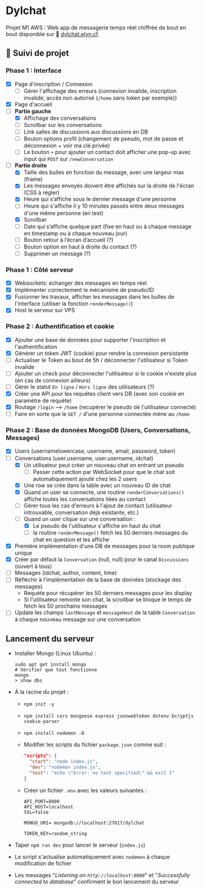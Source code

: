 # Dylchat

Projet M1 AWS : Web app de messagerie temps réel chiffrée de bout en bout disponible sur 🔗 [dylchat.elyn.cf](https://dylchat.elyn.cf).

## 🚧 Suivi de projet

### Phase 1 : Interface

- [x] Page d'inscription / Connexion
  - [ ] Gérer l'affichage des erreurs (connexion invalide, inscription invalide, accès non autorisé (`/home` sans token par exemple)) 
- [x] Page d'accueil
- [ ] **Partie gauche**
  - [x] Affichage des conversations
  - [ ] Scrollbar sur les conversations
  - [ ] Link salles de discussions aux discussions en DB
  - [ ] Bouton options profil (changement de pseudo, mot de passe et déconnexion + voir ma clé privée)
  - [ ] Le bouton `+` pour ajouter un contact doit afficher une pop-up avec input qui `POST` sur `/newConversation`
- [ ] **Partie droite**
  - [x] Taille des bulles en fonction du message, avec une largeur max (frame)
  - [x] Les messages envoyés doivent être affichés sur la droite de l'écran (CSS à régler)
  - [x] Heure qui s’affiche sous le dernier message d'une personne
  - [ ] Heure qui s'affiche il y 10 minutes passés entre deux messages d'une même personne (en test)
  - [x] Scrollbar
  - [ ] Date qui s’affiche quelque part (fixe en haut ou à chaque message en timestamp ou à chaque nouveau jour)
  - [ ] Bouton retour à l’écran d’accueil (?)
  - [ ] Bouton option en haut à droite du contact (?)
  - [ ] Supprimer un message (?)

### Phase 1 : Côté serveur

- [x] Websockets: échanger des messages en temps réel
- [x] Implémenter correctement le mécanisme de pseudo/ID
- [x] Fusionner les travaux, afficher les messages dans les bulles de l'interface (utiliser la fonction `renderMessage()`)
- [x] Host le serveur sur VPS

### Phase 2 : Authentification et cookie

- [x] Ajouter une base de données pour supporter l'inscription et l'authentification
- [x] Générer un token JWT (cookie) pour rendre la connexion persistante
- [ ] Actualiser le Token au bout de 5h / déconnecter l'utilisateur si Token invalide
- [ ] Ajouter un check pour déconnecter l'utilisateur si le cookie n'existe plus (en cas de connexion ailleurs)
- [ ] Gérer le statut `En ligne` / `Hors ligne` des utilisateurs (?)
- [x] Créer une API pour les requêtes client vers DB (avec son cookie en paramètre de requète)
- [x] Routage `/login` --> `/home` (recupérer le pseudo de l'utilisateur connecté)
- [ ] Faire en sorte que le `GET /` d'une personne connectée mène au `/home`

### Phase 2 : Base de données MongoDB (Users, Conversations, Messages)

- [x] Users (usernamelowercase, username, email, password, token)
- [ ] Conversations (user.username, user.username, idchat)
  - [x] Un utilisateur peut créer un nouveau chat en entrant un pseudo
    - [ ] Passer cette action par WebSocket pour que le chat soit automatiquement ajouté chez les 2 users
  - [x] Une row se crée dans la table avec un nouveau ID de chat
  - [x] Quand un user se connecte, une routine `renderConversations()` affiche toutes les conversations liées au contact
  - [ ] Gérer tous les cas d'erreurs à l'ajout de contact (utilisateur introuvable, conversation déjà existante, etc.)
  - [ ] Quand un user clique sur une conversation :
    - [x] Le pseudo de l'utilisateur s'affiche en haut du chat
    - [ ] la routine `renderMessage()` fetch les 50 derniers messages du chat en question et les affiche
- [x] Première implémentation d'une DB de messages pour la room publique unique
- [x] Créer par défaut la `Conversation` (null, null) pour le canal `Discussions` (ouvert à tous)
- [ ] Messages (idchat, author, content, time)
- [ ] Réfléchir à l'implémentation de la base de données (stockage des messages)
  - Requète pour récupérer les 50 derniers messages pour les display
  - Si l'utilisateur remonte son chat, la scrollbar se bloque le temps de fetch les 50 prochains messages
- [ ] Update les champs `lastMessage` et `messageHout` de la table `Conversation` à chaque nouveau message sur une conversation 

## Lancement du serveur

- Installer Mongo (Linux Ubuntu) :
  
  ```shell
  sudo apt get install mongo
  # Vérifier que tout fonctionne 
  mongo
  > show dbs
  ```

- À la racine du projet :
  - `npm init -y`
  - `npm install cors mongoose express jsonwebtoken dotenv bcryptjs cookie-parser`
  - `npm install nodemon -D`
  - Modifier les scripts du fichier `package.json` comme suit :

    ```json
    "scripts": {
      "start": "node index.js",
      "dev": "nodemon index.js",
      "test": "echo \"Error: no test specified\" && exit 1"
    }
    ```

  - Créer un fichier `.env` avec les valeurs suivantes :

    ```env
    API_PORT=8000
    API_HOST=localhost
    SSL=false

    MONGO_URI= mongodb://localhost:27017/dylchat

    TOKEN_KEY=random_string
    ```

- Taper `npm run dev` pour lancer le serveur (`index.js`)
- Le script s'actualise automatiquement avec `nodemon` à chaque modification de fichier
- Les messages "*Listening on `http://localhost:8000`*" et "*Successfully connected to database*" confirment le bon lancement du serveur
